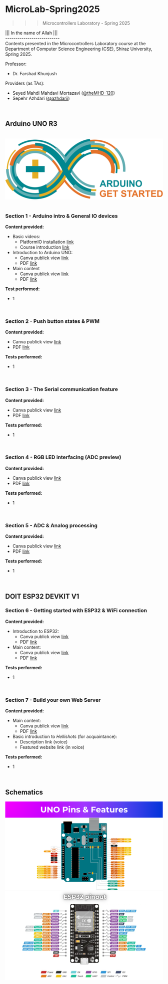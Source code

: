 ﻿# MicroLab-Spring2025
>>> Microcontrollers Laboratory - Spring 2025

||| In the name of Allah ||| <br />
--------------------------- <br />
Contents presented in the Microcontrollers Laboratory course at the Department of Computer Science Engineering (CSE), Shiraz University, Spring 2025.

Professor:
- Dr. Farshad Khunjush
  
Providers (as TAs):
- Seyed Mahdi Mahdavi Mortazavi ([@theMHD-120](https://github.com/theMHD-120))
- Sepehr Azhdari ([@azhdarii](https://github.com/azhdarii))

<br />

## Arduino UNO R3

<br />![Arduino Get Started](https://github.com/theMHD-120/MicroLab-Spring2025/blob/276a47a9f6e14d625762c3d178d1a7aba0759d9d/Arduino%20(UNO%20R3)/arduino-get-started-logo.svg)
<br /><br />

### Section 1 - Arduino intro & General IO devices
**Content provided:**
- Basic videos:
  - PlatformIO installation [link]()
  - Course introduction [link](https://drive.google.com/file/d/1NQF94yWUDEyneCfP4RTmwCZSdzIJdG-n/view?usp=sharing)
- Introduction to Arduino UNO:
  - Canva publick view [link](https://www.canva.com/design/DAGhLHhtPn8/tj5uUmWQ1uDRQcbmH4uYIA/view?utm_content=DAGhLHhtPn8&utm_campaign=designshare&utm_medium=link2&utm_source=uniquelinks&utlId=h2e096e47c3)
  - PDF [link](https://drive.google.com/file/d/1hW_fd6I6SuSR0mSpq4YUz-pJHqwpwPDm/view?usp=sharing)
- Main content    
  - Canva publick view [link](https://www.canva.com/design/DAGg3OlQojs/r9zFD8eU16jt_K4U1MJPjA/view?utm_content=DAGg3OlQojs&utm_campaign=designshare&utm_medium=link2&utm_source=uniquelinks&utlId=h7513a31bfc)
  - PDF [link](https://drive.google.com/file/d/1u9CyxFodi0FbSdO_6hAwBJ_JYfzL4BMD/view?usp=sharing)

**Test performed:**
- 1

<br />

### Section 2 - Push button states & PWM
**Content provided:**
- Canva publick view [link](https://www.canva.com/design/DAGjRY4AkSE/RXoEpOyIN_eVSMBpDlvxmA/view?utm_content=DAGjRY4AkSE&utm_campaign=designshare&utm_medium=link2&utm_source=uniquelinks&utlId=hf274450b30#7)
- PDF [link](https://drive.google.com/file/d/1h39qJdieTZxHhsJIbT-3f0fFI58-0FQ8/view?usp=sharing)

**Tests performed:**
- 1

<br />

### Section 3 - The Serial communication feature
**Content provided:**
- Canva publick view [link](https://www.canva.com/design/DAGkIHUE7HI/ufmnT9i3kL-Z994-q75gwA/view?utm_content=DAGkIHUE7HI&utm_campaign=designshare&utm_medium=link2&utm_source=uniquelinks&utlId=habdb5c5a64)
- PDF [link](https://drive.google.com/file/d/13id41LRUTzm33Sfs6xXdrhpfH5QWYzwp/view?usp=sharing)

**Tests performed:**
- 1

<br />

### Section 4 - RGB LED interfacing (ADC preview)
**Content provided:**
- Canva publick view [link](https://www.canva.com/design/DAGmabzd5tY/C6HXeW7UTUQ9xxLqCyyEdA/view?utm_content=DAGmabzd5tY&utm_campaign=designshare&utm_medium=link2&utm_source=uniquelinks&utlId=h8520a416c3)
- PDF [link](https://drive.google.com/file/d/19qMYNZHT5CoWjkFuKTUWVN-UxlrTfkw8/view?usp=sharing)

**Tests performed:**
- 1

<br />

### Section 5 - ADC & Analog processing
**Content provided:**
- Canva publick view [link](https://www.canva.com/design/DAGniUkalic/gdKrg_XEj5Rqw-2wJF7-Vg/view?utm_content=DAGniUkalic&utm_campaign=designshare&utm_medium=link2&utm_source=uniquelinks&utlId=h5093af7813)
- PDF [link](https://drive.google.com/file/d/1BeG_RS_Gz6lEs-Fwlk0MNjOd7dRL7jte/view?usp=sharing)

**Tests performed:**
- 1

<br />

## DOIT ESP32 DEVKIT V1

### Section 6 - Getting started with ESP32 & WiFi connection
**Content provided:**
- Introduction to ESP32:  
  - Canva publick view [link](https://www.canva.com/design/DAGoEsV-TJ0/_Als3Q9kh6-sl3G9EnTFXA/view?utm_content=DAGoEsV-TJ0&utm_campaign=designshare&utm_medium=link2&utm_source=uniquelinks&utlId=h9c4477d0a2#2)
  - PDF [link](https://drive.google.com/file/d/14clnr2X-X9kDANPqDNf0kj-0gP3RSDJO/view?usp=sharing)
- Main content:
  - Canva publick view [link](https://www.canva.com/design/DAGoReAoYPw/NQ2DqZ6t-h50hczArSH8Kg/view?utm_content=DAGoReAoYPw&utm_campaign=designshare&utm_medium=link2&utm_source=uniquelinks&utlId=hb5c019d11c)
  - PDF [link](https://drive.google.com/file/d/1_kvRVCYVDAVNIAR-GBbX2U7f4OQXyHOu/view?usp=sharing)

**Tests performed:**
- 1

<br />

### Section 7 - Build your own Web Server
**Content provided:**
- Main content:
  - Canva publick view [link](https://www.canva.com/design/DAGow1au9-4/WGTHUWFKQZgF3xll34tsZw/view?utm_content=DAGow1au9-4&utm_campaign=designshare&utm_medium=link2&utm_source=uniquelinks&utlId=hbcae30fb4d#7)
  - PDF [link](https://drive.google.com/file/d/1yHuwImUXdbkfyDJuS-9yY3JXuicI1MUm/view?usp=sharing)
- Basic introduction to *Hellishots* (for acquaintance):
  - Description link (voice)
  - Featured website link (in voice)

**Tests performed:**
- 1

<br />

## Schematics

![UNO R3 Schematic](https://github.com/theMHD-120/MicroLab-Spring2025/blob/52e60a5b85a50e0807ed637e16060c56cc4d795f/Arduino%20(UNO%20R3)/UNO%20R3%20Pinout.png)
![DOIT DEVKIT V1 Schematic](https://github.com/theMHD-120/MicroLab-Spring2025/blob/acc6be279fcf54abac575f93f75bb078dc49e975/ESP32%20(DOIT%20DEVKIT%20V1)/DOIT%20DEVKIT%20V1%20Pinout.png)
